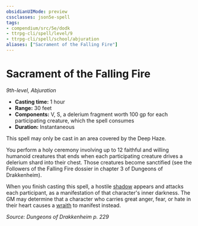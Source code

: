 ```yaml
---
obsidianUIMode: preview
cssclasses: json5e-spell
tags:
- compendium/src/5e/dodk
- ttrpg-cli/spell/level/9
- ttrpg-cli/spell/school/abjuration
aliases: ["Sacrament of the Falling Fire"]
---
```

# Sacrament of the Falling Fire
*9th-level, Abjuration*  

- **Casting time:** 1 hour
- **Range:** 30 feet
- **Components:** V, S, a delerium fragment worth 100 gp for each participating creature, which the spell consumes
- **Duration:** Instantaneous

This spell may only be cast in an area covered by the Deep Haze.

You perform a holy ceremony involving up to 12 faithful and willing humanoid creatures that ends when each participating creature drives a delerium shard into their chest. Those creatures become sanctified (see the Followers of the Falling Fire dossier in chapter 3 of Dungeons of Drakkenheim).

When you finish casting this spell, a hostile [shadow](/3-Mechanics/CLI/bestiary/undead/shadow.md) appears and attacks each participant, as a manifestation of that character's inner darkness. The GM may determine that a character who carries great anger, fear, or hate in their heart causes a [wraith](/3-Mechanics/CLI/bestiary/undead/wraith.md) to manifest instead.

*Source: Dungeons of Drakkenheim p. 229*